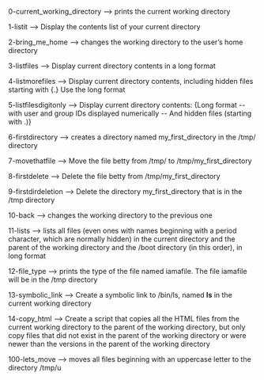 0-current_working_directory --> prints the current working directory

1-listit --> Display the contents list of your current directory

2-bring_me_home --> changes the working directory to the user’s home directory

3-listfiles --> Display current directory contents in a long format

4-listmorefiles --> Display current directory contents, including hidden files starting with {.} Use the long format

5-listfilesdigitonly --> Display current directory contents: {Long format -- with user and group IDs displayed numerically -- And hidden files (starting with .)}

6-firstdirectory --> creates a directory named my_first_directory in the /tmp/ directory

7-movethatfile --> Move the file betty from /tmp/ to /tmp/my_first_directory

8-firstdelete --> Delete the file betty from /tmp/my_first_directory

9-firstdirdeletion --> Delete the directory my_first_directory that is in the /tmp directory

10-back --> changes the working directory to the previous one

11-lists --> lists all files (even ones with names beginning with a period character, which are normally hidden) in the current directory and the parent of the working directory and the /boot directory (in this order), in long format

12-file_type --> prints the type of the file named iamafile. The file iamafile will be in the /tmp directory

13-symbolic_link --> Create a symbolic link to /bin/ls, named __ls__ in the current working directory

14-copy_html --> Create a script that copies all the HTML files from the current working directory to the parent of the working directory, but only copy files that did not exist in the parent of the working directory or were newer than the versions in the parent of the working directory

100-lets_move --> moves all files beginning with an uppercase letter to the directory /tmp/u


